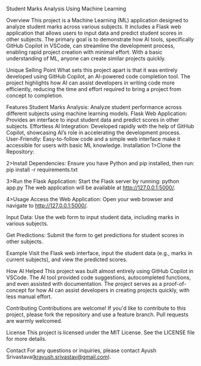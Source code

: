Student Marks Analysis Using Machine Learning

Overview
This project is a Machine Learning (ML) application designed to analyze student marks across various subjects. It includes a Flask web application that allows users to input data and predict student scores in other subjects. The primary goal is to demonstrate how AI tools, specifically GitHub Copilot in VSCode, can streamline the development process, enabling rapid project creation with minimal effort. With a basic understanding of ML, anyone can create similar projects quickly.

Unique Selling Point
What sets this project apart is that it was entirely developed using GitHub Copilot, an AI-powered code completion tool. The project highlights how AI can assist developers in writing code more efficiently, reducing the time and effort required to bring a project from concept to completion.

Features
Student Marks Analysis: Analyze student performance across different subjects using machine learning models.
Flask Web Application: Provides an interface to input student data and predict scores in other subjects.
Effortless AI Integration: Developed rapidly with the help of GitHub Copilot, showcasing AI’s role in accelerating the development process.
User-Friendly: Easy-to-follow code and a simple web interface make it accessible for users with basic ML knowledge.
Installation
1>Clone the Repository:

2>Install Dependencies:
Ensure you have Python and pip installed, then run:
pip install -r requirements.txt

3>Run the Flask Application:
Start the Flask server by running:
python app.py
The web application will be available at http://127.0.0.1:5000/.

4>Usage
Access the Web Application:
Open your web browser and navigate to http://127.0.0.1:5000/.

Input Data:
Use the web form to input student data, including marks in various subjects.

Get Predictions:
Submit the form to get predictions for student scores in other subjects.

Example
Visit the Flask web interface, input the student data (e.g., marks in current subjects), and view the predicted scores.

How AI Helped
This project was built almost entirely using GitHub Copilot in VSCode. The AI tool provided code suggestions, autocompleted functions, and even assisted with documentation. The project serves as a proof-of-concept for how AI can assist developers in creating projects quickly, with less manual effort.

Contributing
Contributions are welcome! If you'd like to contribute to this project, please fork the repository and use a feature branch. Pull requests are warmly welcomed.

License
This project is licensed under the MIT License. See the LICENSE file for more details.

Contact
For any questions or inquiries, please contact Ayush Srivastava(krayush.srivastav@gmail.com).
